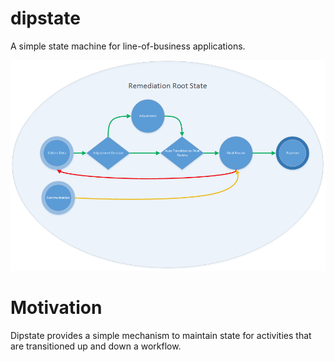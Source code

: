 # dipstate
A simple state machine for line-of-business applications.

![Alt text](/README-images/Dipstate-example-workflow.png?raw=true "Example workflow")

# Motivation
Dipstate provides a simple mechanism to maintain state for activities that are transitioned up and down a workflow. 


